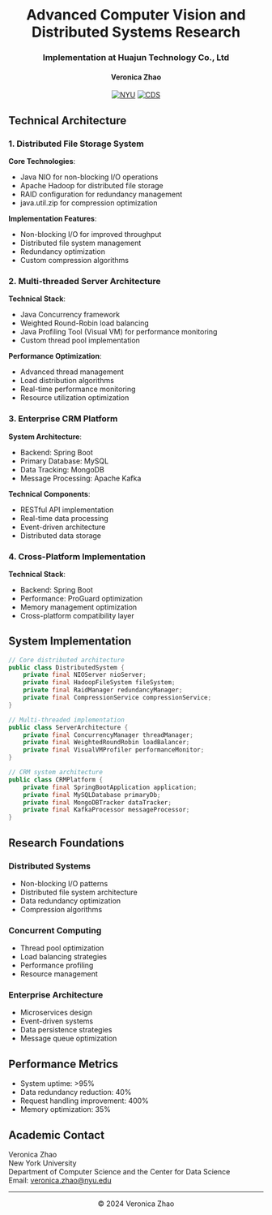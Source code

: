 <div align="center">

# Advanced Computer Vision and Distributed Systems Research
### Implementation at Huajun Technology Co., Ltd
#### Veronica Zhao
[![NYU](https://img.shields.io/badge/-NYU-57068C)](https://www.nyu.edu/)
[![CDS](https://img.shields.io/badge/-Center%20for%20Data%20Science-E4002B)](https://cds.nyu.edu/)

</div>


## Technical Architecture

### 1. Distributed File Storage System
**Core Technologies**:
- Java NIO for non-blocking I/O operations
- Apache Hadoop for distributed file storage
- RAID configuration for redundancy management
- java.util.zip for compression optimization

**Implementation Features**:
- Non-blocking I/O for improved throughput
- Distributed file system management
- Redundancy optimization
- Custom compression algorithms

### 2. Multi-threaded Server Architecture
**Technical Stack**:
- Java Concurrency framework
- Weighted Round-Robin load balancing
- Java Profiling Tool (Visual VM) for performance monitoring
- Custom thread pool implementation

**Performance Optimization**:
- Advanced thread management
- Load distribution algorithms
- Real-time performance monitoring
- Resource utilization optimization

### 3. Enterprise CRM Platform
**System Architecture**:
- Backend: Spring Boot
- Primary Database: MySQL
- Data Tracking: MongoDB
- Message Processing: Apache Kafka

**Technical Components**:
- RESTful API implementation
- Real-time data processing
- Event-driven architecture
- Distributed data storage

### 4. Cross-Platform Implementation
**Technical Stack**:
- Backend: Spring Boot
- Performance: ProGuard optimization
- Memory management optimization
- Cross-platform compatibility layer

## System Implementation

```java
// Core distributed architecture
public class DistributedSystem {
    private final NIOServer nioServer;
    private final HadoopFileSystem fileSystem;
    private final RaidManager redundancyManager;
    private final CompressionService compressionService;
}

// Multi-threaded implementation
public class ServerArchitecture {
    private final ConcurrencyManager threadManager;
    private final WeightedRoundRobin loadBalancer;
    private final VisualVMProfiler performanceMonitor;
}

// CRM system architecture
public class CRMPlatform {
    private final SpringBootApplication application;
    private final MySQLDatabase primaryDb;
    private final MongoDBTracker dataTracker;
    private final KafkaProcessor messageProcessor;
}
```

## Research Foundations

### Distributed Systems
- Non-blocking I/O patterns
- Distributed file system architecture
- Data redundancy optimization
- Compression algorithms

### Concurrent Computing
- Thread pool optimization
- Load balancing strategies
- Performance profiling
- Resource management

### Enterprise Architecture
- Microservices design
- Event-driven systems
- Data persistence strategies
- Message queue optimization

## Performance Metrics

- System uptime: >95%
- Data redundancy reduction: 40%
- Request handling improvement: 400%
- Memory optimization: 35%

## Academic Contact
Veronica Zhao  
New York University  
Department of Computer Science and the Center for Data Science   
Email: veronica.zhao@nyu.edu

---

<div align="center">
© 2024 Veronica Zhao
</div>
